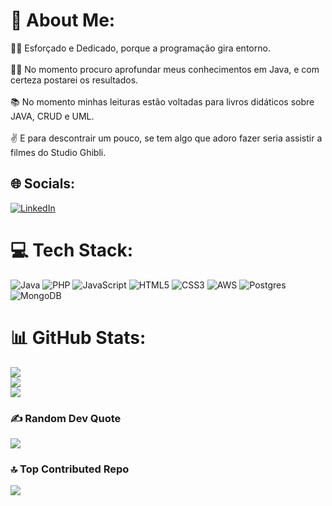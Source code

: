 # 💫 About Me:
🧑🏽 Esforçado e Dedicado, porque a programação gira entorno. <br><br>✍🏽 No momento procuro aprofundar meus conhecimentos em Java, e com certeza postarei os resultados.<br><br>📚 No momento minhas leituras estão voltadas para livros didáticos sobre JAVA, CRUD e UML.<br><br>✌ E para descontrair um pouco, se tem algo que adoro fazer seria assistir a filmes do Studio Ghibli.


## 🌐 Socials:
[![LinkedIn](https://img.shields.io/badge/LinkedIn-%230077B5.svg?logo=linkedin&logoColor=white)](https://linkedin.com/in/www.linkedin.com/in/igorcoelho808) 

# 💻 Tech Stack:
![Java](https://img.shields.io/badge/java-%23ED8B00.svg?style=for-the-badge&logo=openjdk&logoColor=white) ![PHP](https://img.shields.io/badge/php-%23777BB4.svg?style=for-the-badge&logo=php&logoColor=white) ![JavaScript](https://img.shields.io/badge/javascript-%23323330.svg?style=for-the-badge&logo=javascript&logoColor=%23F7DF1E) ![HTML5](https://img.shields.io/badge/html5-%23E34F26.svg?style=for-the-badge&logo=html5&logoColor=white) ![CSS3](https://img.shields.io/badge/css3-%231572B6.svg?style=for-the-badge&logo=css3&logoColor=white) ![AWS](https://img.shields.io/badge/AWS-%23FF9900.svg?style=for-the-badge&logo=amazon-aws&logoColor=white) ![Postgres](https://img.shields.io/badge/postgres-%23316192.svg?style=for-the-badge&logo=postgresql&logoColor=white) ![MongoDB](https://img.shields.io/badge/MongoDB-%234ea94b.svg?style=for-the-badge&logo=mongodb&logoColor=white)
# 📊 GitHub Stats:
![](https://github-readme-stats.vercel.app/api?username=Igor-raphael&theme=dracula&hide_border=true&include_all_commits=true&count_private=true)<br/>
![](https://github-readme-streak-stats.herokuapp.com/?user=Igor-raphael&theme=dracula&hide_border=true)<br/>
![](https://github-readme-stats.vercel.app/api/top-langs/?username=Igor-raphael&theme=dracula&hide_border=true&include_all_commits=true&count_private=true&layout=compact)

### ✍️ Random Dev Quote
![](https://quotes-github-readme.vercel.app/api?type=horizontal&theme=tokyonight)

### 🔝 Top Contributed Repo
![](https://github-contributor-stats.vercel.app/api?username=Igor-raphael&limit=5&theme=dark&combine_all_yearly_contributions=true)
